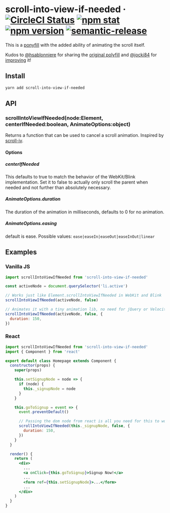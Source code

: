 # scroll-into-view-if-needed &middot; [![CircleCI Status](https://img.shields.io/circleci/project/github/stipsan/scroll-into-view-if-needed.svg?style=flat-square)](https://circleci.com/gh/stipsan/scroll-into-view-if-needed) [![npm stat](https://img.shields.io/npm/dm/scroll-into-view-if-needed.svg?style=flat-square)](https://npm-stat.com/charts.html?package=scroll-into-view-if-needed) [![npm version](https://img.shields.io/npm/v/scroll-into-view-if-needed.svg?style=flat-square)](https://www.npmjs.com/package/scroll-into-view-if-needed) [![semantic-release](https://img.shields.io/badge/%20%20%F0%9F%93%A6%F0%9F%9A%80-semantic--release-e10079.svg?style=flat-square)](https://github.com/semantic-release/semantic-release)

This is a [ponyfill](https://ponyfill.com) with the added ability of animating
the scroll itself.

Kudos to [@hsablonniere](https://github.com/hsablonniere) for sharing the
[original polyfill](https://gist.github.com/hsablonniere/2581101) and
[@jocki84](https://github.com/jocki84) for
[improving](https://gist.github.com/jocki84/6ffafd003387179a988e) it!

## Install

```bash
yarn add scroll-into-view-if-needed
```

## API

### scrollIntoViewIfNeeded(node:Element, centerIfNeeded:boolean, AnimateOptions:object)

Returns a function that can be used to cancel a scroll animation. Inspired by
[scroll-iv](https://www.npmjs.com/package/scroll-iv).

#### Options

##### centerIfNeeded

This defaults to true to match the behavior of the WebKit/Blink implementation.
Set it to false to actually only scroll the parent when needed and not further
than absolutely necessary.

##### AnimateOptions.duration

The duration of the animation in milliseconds, defaults to 0 for no animation.

##### AnimateOptions.easing

default is ease. Possible values: `ease|easeIn|easeOut|easeInOut|linear`

## Examples

### Vanilla JS

```js
import scrollIntoViewIfNeeded from 'scroll-into-view-if-needed'

const activeNode = document.querySelector('li.active')

// Works just like Element.scrollIntoViewIfNeeded in WebKit and Blink
scrollIntoViewIfNeeded(activeNode, false)

// Animates it with a tiny animation lib, no need for jQuery or Velocity
scrollIntoViewIfNeeded(activeNode, false, {
  duration: 150,
})
```

### React

```jsx
import scrollIntoViewIfNeeded from 'scroll-into-view-if-needed'
import { Component } from 'react'

export default class Homepage extends Component {
  constructor(props) {
    super(props)

    this.setSignupNode = node => {
      if (node) {
        this._signupNode = node
      }
    }

    this.goToSignup = event => {
      event.preventDefault()

      // Passing the dom node from react is all you need for this to work
      scrollIntoViewIfNeeded(this._signupNode, false, {
        duration: 150,
      })
    }
  }

  render() {
    return (
      <div>
        ...
        <a onClick={this.goToSignup}>Signup Now!</a>
        ...
        <form ref={this.setSignupNode}>...</form>
        ...
      </div>
    )
  }
}
```
